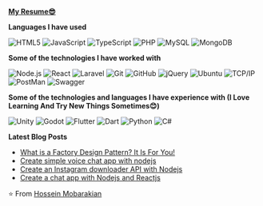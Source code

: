 [**My Resume😎**](https://github.com/hosseinmobarakian/hosseinmobarakian/releases/download/Resume/Hossein.Mobarakian.Resume.pdf)

**Languages I have used**

![HTML5](https://img.shields.io/badge/-HTML5-000000?style=flat&logo=HTML5)
![JavaScript](https://img.shields.io/badge/-JavaScript-000000?style=flat&logo=javascript)
![TypeScript](https://img.shields.io/badge/-TypeScript-000000?style=flat&logo=typescript&logoColor=007ACC)
![PHP](https://img.shields.io/badge/-PHP-000000?style=flat&logo=php)
![MySQL](https://img.shields.io/badge/-MySQL-000000?style=flat&logo=MySQL)
![MongoDB](https://img.shields.io/badge/-MongoDB-000000?style=flat&logo=mongodb)

**Some of the technologies I have worked with**

![Node.js](https://img.shields.io/badge/-Node.js-000000?style=flat&logo=node.js&logoColor=339933)
![React](https://img.shields.io/badge/-React-000000?style=flat&logo=React&logoColor=61DAFB)
![Laravel](https://img.shields.io/badge/-Laravel-000000?style=flat&logo=laravel)
![Git](https://img.shields.io/badge/-Git-000000?style=flat&logo=git&logoColor=F05032)
![GitHub](https://img.shields.io/badge/-GitHub-000000?style=flat&logo=github&logoColor=FFFFFF)
![jQuery](https://img.shields.io/badge/-jQuery-000000?style=flat&logo=jQuery&logoColor=0769AD)
![Ubuntu](https://img.shields.io/badge/-Ubuntu-000000?style=flat&logo=ubuntu&logoColor=FCC624)
![TCP/IP](https://img.shields.io/badge/-TCP/IP-000000?style=flat&logo=cisco&logoColor=white)
![PostMan](https://img.shields.io/badge/-postman-000000?style=flat&logo=postman&logoColor=1575F9)
![Swagger](https://img.shields.io/badge/-swagger-000000?style=flat&logo=swagger&logoColor=1575F9)

**Some of the technologies and languages I have experience with (I Love Learning And Try New Things Sometimes😊)**

![Unity](https://img.shields.io/badge/-unity-000000?style=flat&logo=unity&logoColor=white)
![Godot](https://img.shields.io/badge/-godot-000000?style=flat&logo=godot&logoColor=white)
![Flutter](https://img.shields.io/badge/-flutter-000000?style=flat&logo=flutter&logoColor=1575F9)
![Dart](https://img.shields.io/badge/-dart-000000?style=flat&logo=dart&logoColor=1575F9)
![Python](https://img.shields.io/badge/-python-000000?style=flat&logo=python&logoColor=white)
![C#](https://img.shields.io/badge/-csharp-000000?style=flat&logo=csharp&logoColor=white)



**Latest Blog Posts**
<!-- BLOG-POST-LIST:START -->
- [What is a Factory Design Pattern? It Is For You!](https://dev.to/hosseinmobarakian/what-is-a-factory-design-pattern-it-is-for-you-1ka6)
- [Create simple voice chat app with nodejs](https://dev.to/hosseinmobarakian/create-simple-voice-chat-app-with-nodejs-1b70)
- [Create an Instagram downloader API with Nodejs](https://dev.to/hosseinmobarakian/create-an-instagram-downloader-api-with-nodejs-254p)
- [Create a chat app with Nodejs and Reactjs](https://dev.to/hosseinmobarakian/create-a-chat-app-with-nodejs-and-reactjs-4d3d)

<!-- BLOG-POST-LIST:END -->

⭐️ From [Hossein Mobarakian](https://github.com/hosseinmobarakian)
